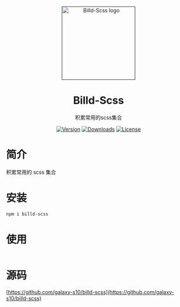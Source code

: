 <p align="center">
  <a href="">
    <img
      width="200"
      src="https://resource.hsslive.cn/image/1613141138717Billd.webp"
      alt="Billd-Scss logo"
    />
  </a>
</p>

<h1 align="center">
  Billd-Scss
</h1>

<p align="center">
积累常用的scss集合
</p>

<div align="center">
<a href="https://www.npmjs.com/package/billd-scss"><img src="https://img.shields.io/npm/v/billd-scss.svg" alt="Version"></a>
<a href="https://www.npmjs.com/package/billd-scss"><img src="https://img.shields.io/npm/dw/billd-scss.svg" alt="Downloads"></a>
<a href="https://www.npmjs.com/package/billd-scss"><img src="https://img.shields.io/npm/l/billd-scss.svg" alt="License"></a>
</div>

# 简介

积累常用的 scss 集合

# 安装

```sh
npm i billd-scss
```

# 使用

```scss

```

# 源码

[https://github.com/galaxy-s10/billd-scss](https://github.com/galaxy-s10/billd-scss)
